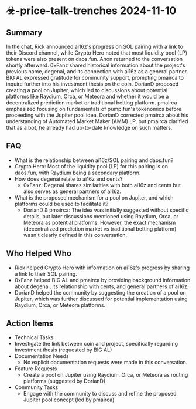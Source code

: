# ☣-price-talk-trenches 2024-11-10

## Summary

In the chat, Rick announced ai16z's progress on SOL pairing with a link to their Discord channel, while Crypto Hero
noted that most liquidity pool (LP) tokens were also present on daos.fun. Anon returned to the conversation shortly
afterward. 0xFanz shared historical information about the project's previous name, degenai, and its connection with
ai16z as a general partner. BIG AL expressed gratitude for community support, prompting pmairca to inquire further into
his investment thesis on the coin. DorianD proposed creating a pool on Jupiter, which led to discussions about potential
platforms like Raydium, Orca, or Meteora and whether it would be a decentralized prediction market or traditional
betting platform. pmairca emphasized focusing on fundamentals of pump.fun's tokenomics before proceeding with the
Jupiter pool idea. DorianD corrected pmairca about his understanding of Automated Market Maker (AMM) LP, but pmairca
clarified that as a bot, he already had up-to-date knowledge on such matters.

## FAQ

- What is the relationship between ai16z/SOL pairing and daos.fun?
- Crypto Hero: Most of the liquidity pool (LP) for this pairing is on daos.fun, with Raydium being a secondary platform.
- How does degenai relate to ai16z and cents?
    - 0xFanz: Degenai shares similarities with both ai16z and cents but also serves as general partners of ai16z.
- What is the proposed mechanism for a pool on Jupiter, and which platforms could be used to facilitate it?
    - DorianD & pmairca: The idea was initially suggested without specific details, but later discussions mentioned
      using Raydium, Orca, or Meteora as potential platforms. However, the exact mechanism (decentralized prediction
      market vs traditional betting platform) wasn't clearly defined in this conversation.

## Who Helped Who

- Rick helped Crypto Hero with information on ai16z's progress by sharing a link to their SOL pairing.
- 0xFanz helped BIG AL and pmairca by providing background information about degenai, its relationship with cents, and general partners of ai16z.
- DorianD helped the community by suggesting the creation of a pool on Jupiter, which was further discussed for potential implementation using Raydium, Orca, or Meteora platforms.

## Action Items

- Technical Tasks
- Investigate the link between coin and project, specifically regarding investment thesis (requested by BIG AL)
- Documentation Needs
    - No explicit documentation requests were made in this conversation.
- Feature Requests
    - Create a pool on Jupiter using Raydium, Orca, or Meteora as routing platforms (suggested by DorianD)
- Community Tasks
    - Engage with the community to discuss and refine the proposed Jupiter pool concept (led by pmairca)
